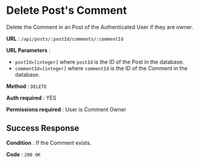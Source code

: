 # Delete Post's Comment

Delete the Comment in an Post of the Authenticated User if they are owner.

**URL** : `/api/posts/:postId/comments/:commentId`

**URL Parameters** : 
* `postId=[integer]` where `postId` is the ID of the Post in the database.
* `commentId=[integer]` where `commentId` is the ID of the Comment in the database.

**Method** : `DELETE`

**Auth required** : YES

**Permissions required** : User is Comment Owner

## Success Response

**Condition** : If the Comment exists.

**Code** : `200 OK`
